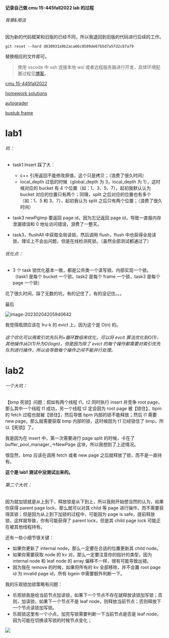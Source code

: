#### 记录自己做 cmu 15-445fall2022 lab 的过程

###### 背景&用法

因为新的代码框架和旧版的已经不同，所以我退回到旧版的代码进行后续的工作。

```
git reset --hard d830931a9b2aca66c0589de67b5d7a5fd2c87a79
```

替换相应的文件即可。

>使用 vscode 中 ssh 连接本地 wsl 或者远程服务器进行开发，具体环境配置过程见[博客](https://zhuanlan.zhihu.com/p/592802373)。

[cmu 15-445fall2022](https://15445.courses.cs.cmu.edu/fall2022/schedule.html)

[homework solutions](https://15445.courses.cs.cmu.edu/fall2022/assignments.html)

[autograder](https://www.gradescope.com/)

[bustub frame](https://github.com/cmu-db/bustub)



# lab1

###### 坑：

- task1 Insert 踩了大：
  - c++ 引用返回不能修改原值，这个只是拷贝；（浪费了很久时间）
  - local_depth 过低的时候（global_depth 为 3，local_depth 为 1），这时候对应的 bucket 有 4 个位置（如：1、3、5、7），起初我默认认为 bucket 对应的位置只有两个；同理，split 之后对应的位置也有多个（如：1、5 和 3、7），起初我认为 split 之后只有两个位置；（浪费了很久时间）

- task3 newPgImp 要返回 page id，因为忘记返回 page id，导致一直报内存泄漏错误和 0 地址访问错误，浪费了一整天。

- task3，flushAll 中获取全局读锁，然后调用 flush，flush 中也获得全局读锁，理论上不会出问题，但是在线检测死锁。（虽然全部测试都通过了）

###### 优化点：

- 3 个 task 锁优化基本一致，都是公共类一个读写锁、内部实现一个锁。（task1 是每个 bucket 一个锁，task2 是每个 frame 一个锁，task3 是每个 page 一个锁）



花了很久时间，踩了无数的坑，有的记住了，有的没记住。。。

最后

![image-20230204205940642](https://article.biliimg.com/bfs/article/416b8c7084262d22b1cc26114128fa42193f12f3.png)

我觉得瓶颈应该在 lru-k 的 evict 上，因为这个是 O(n) 的。

###### 这个优化可以用索引优先队列+循环数组来优化，可以将 evcit 算法优化到O(1)，其他操作从O(1)升为O(logn)，但是因为除了 evict 的每个操作都需要对索引优先队列进行操作，所以会导致每个操作之间不能并行处理。

# lab2

###### 一个大坑：

【bmp 死锁】问题：假如有两个线程 t1，t2 同时执行 insert 并竞争 root page，那么其中一个线程 t1 成功，另一个线程 t2 定会因为 root page 被【锁住】，bpm 的 fetch 过程也就被【锁住】，然后导致 bpm 内部的锁不能释放；然后 t1 需要 new page，那么就需要获取 bmp 内部的锁，这时候因为 t1 已经锁住了 bmp，所以【死锁】了。

我是因为在 insert 中，第一次需要进行 page split 的时候，卡在了 buffer_pool_manager_->NewPage 这块，所以我想到了上述情况。

很显然，bmp 应该在调用 fetch 或者 new page 之后就释放了锁，而不是一直持有。

**这个是 lab1 测试中没测试出来的。**

###### 第二个大坑：

因为就加锁就是从上到下，释放锁是从下到上，所以我刚开始想当然的认为，如果你获得 parent page lock，那么就可以对其 child 等 page 进行操作，而不需要获得其锁；但是因为从上到下加锁的过程中，可能因为 page is safe，提前释放锁，这样就导致，你有可能获得了 parent lock，但是其 child page lock 可能正在被其他线程持有。



还有一些小细节很关键：

- 如果你更新了 internal node，那么一定要在合适的位置更新其 child node。
- 如果你需要获取 node 的 kv 对，那么一定要注意你的指针的类型，因为 internal node 和 leaf node 的 array 偏移不一样，很有可能导致出错。
- 因为我在 remove 的时候，如果将所有的 kv 全部移除，并不会置 root page id 为 invalid page id，所有 bgein 中需要额外判断一下。



我的乐观锁加锁策略有问题：

- 乐观锁我是给当前节点加读锁，如果下一个节点不存在就释放读锁加写锁；否则，加读锁，如果下一个节点不是 leaf node，则释放当前节点；否则释放下一个节点读锁加写锁。
- 乐观锁这里有一个小点，加完写锁需要判断一下当前节点是否是 leaf node，因为可能在切换读写锁的时候节点变化；

![](https://article.biliimg.com/bfs/article/0ec5530bb6f46f245f12748a2fd6f4426adf2f24.png)
